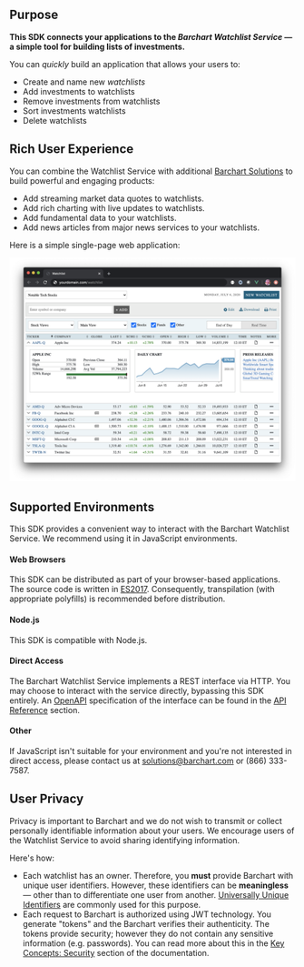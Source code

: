 ## Purpose

**This SDK connects your applications to the _Barchart Watchlist Service_ — a simple tool for building lists of investments.**

You can _quickly_ build an application that allows your users to:

* Create and name new _watchlists_
* Add investments to watchlists
* Remove investments from watchlists
* Sort investments watchlists
* Delete watchlists

## Rich User Experience

You can combine the Watchlist Service with additional [Barchart Solutions](https://www.barchart.com/solutions) to build powerful and engaging products:

* Add streaming market data quotes to watchlists.
* Add rich charting with live updates to watchlists.
* Add fundamental data to your watchlists.
* Add news articles from major news services to your watchlists.

Here is a simple single-page web application:

![Web Application](images/watchlist_ui_web.png)

## Supported Environments

This SDK provides a convenient way to interact with the Barchart Watchlist Service. We recommend using it in JavaScript environments.

#### Web Browsers

This SDK can be distributed as part of your browser-based applications. The source code is written in [ES2017](https://en.wikipedia.org/wiki/ECMAScript). Consequently, transpilation (with appropriate polyfills) is recommended before distribution.

#### Node.js

This SDK is compatible with Node.js.

#### Direct Access

The Barchart Watchlist Service implements a REST interface via HTTP. You may choose to interact with the service directly, bypassing this SDK entirely. An [OpenAPI](https://www.openapis.org/) specification of the interface can be found in the [API Reference](/content/api_reference) section.

#### Other

If JavaScript isn't suitable for your environment and you're not interested in direct access, please contact us at solutions@barchart.com or (866) 333-7587.

## User Privacy

Privacy is important to Barchart and we do not wish to transmit or collect personally identifiable information about your users. We encourage users of the Watchlist Service to avoid sharing identifying information.

Here's how:

* Each watchlist has an owner. Therefore, you **must** provide Barchart with unique user identifiers. However, these identifiers can be **meaningless** — other than to differentiate one user from another. [Universally Unique Identifiers](https://en.wikipedia.org/wiki/Universally_unique_identifier) are commonly used for this purpose.
* Each request to Barchart is authorized using JWT technology. You generate "tokens" and the Barchart verifies their authenticity. The tokens provide security; however they do not contain any sensitive information (e.g. passwords). You can read more about this in the [Key Concepts: Security]((/content/concepts/security)) section of the documentation.
